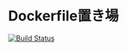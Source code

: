 # Dockerfile置き場

[![Build Status](https://travis-ci.org/AkihikoITOH/mydockerfiles.svg?branch=master)](https://travis-ci.org/AkihikoITOH/mydockerfiles)
